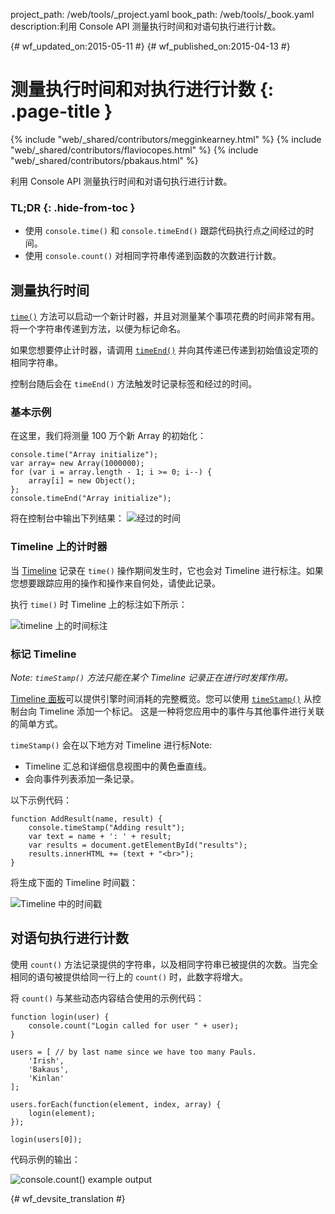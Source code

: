 project_path: /web/tools/_project.yaml
book_path: /web/tools/_book.yaml
description:利用 Console API 测量执行时间和对语句执行进行计数。

{# wf_updated_on:2015-05-11 #}
{# wf_published_on:2015-04-13 #}

# 测量执行时间和对执行进行计数 {: .page-title }

{% include "web/_shared/contributors/megginkearney.html" %}
{% include "web/_shared/contributors/flaviocopes.html" %}
{% include "web/_shared/contributors/pbakaus.html" %}

利用 Console API 测量执行时间和对语句执行进行计数。


### TL;DR {: .hide-from-toc }
- 使用  <code>console.time()</code> 和  <code>console.timeEnd()</code> 跟踪代码执行点之间经过的时间。
- 使用  <code>console.count()</code> 对相同字符串传递到函数的次数进行计数。


## 测量执行时间

[`time()`](./console-reference#consoletimelabel) 方法可以启动一个新计时器，并且对测量某个事项花费的时间非常有用。将一个字符串传递到方法，以便为标记命名。

如果您想要停止计时器，请调用 [`timeEnd()`](./console-reference#consoletimeendlabel) 并向其传递已传递到初始值设定项的相同字符串。

控制台随后会在 `timeEnd()` 方法触发时记录标签和经过的时间。

### 基本示例

在这里，我们将测量 100 万个新 Array 的初始化：


    console.time("Array initialize");
    var array= new Array(1000000);
    for (var i = array.length - 1; i >= 0; i--) {
        array[i] = new Object();
    };
    console.timeEnd("Array initialize");


将在控制台中输出下列结果：
![经过的时间](images/track-executions-time-duration.png)

### Timeline 上的计时器

当 [Timeline](/web/tools/chrome-devtools/profile/evaluate-performance/timeline-tool) 记录在 `time()` 操作期间发生时，它也会对 Timeline 进行标注。如果您想要跟踪应用的操作和操作来自何处，请使此记录。

执行 `time()` 时 Timeline 上的标注如下所示：

![timeline 上的时间标注](images/track-executions-time-annotation-on-timeline.png)

### 标记 Timeline

*Note: `timeStamp()` 方法只能在某个 Timeline 记录正在进行时发挥作用。*

[Timeline 面板](/web/tools/chrome-devtools/profile/evaluate-performance/timeline-tool)可以提供引擎时间消耗的完整概览。您可以使用 [`timeStamp()`](./console-reference#consoletimestamplabel) 从控制台向 Timeline 添加一个标记。
这是一种将您应用中的事件与其他事件进行关联的简单方式。

`timeStamp()` 会在以下地方对 Timeline 进行标Note:

- Timeline 汇总和详细信息视图中的黄色垂直线。
- 会向事件列表添加一条记录。

以下示例代码：


    function AddResult(name, result) {
        console.timeStamp("Adding result");
        var text = name + ': ' + result;
        var results = document.getElementById("results");
        results.innerHTML += (text + "<br>");
    }


将生成下面的 Timeline 时间戳：

![Timeline 中的时间戳](images/track-executions-timestamp2.png)

## 对语句执行进行计数

使用 `count()` 方法记录提供的字符串，以及相同字符串已被提供的次数。当完全相同的语句被提供给同一行上的 `count()` 时，此数字将增大。

将 `count()` 与某些动态内容结合使用的示例代码：


    function login(user) {
        console.count("Login called for user " + user);
    }

    users = [ // by last name since we have too many Pauls.
        'Irish',
        'Bakaus',
        'Kinlan'
    ];

    users.forEach(function(element, index, array) {
        login(element);
    });

    login(users[0]);


代码示例的输出：

![console.count() example output](images/track-executions-console-count.png)




{# wf_devsite_translation #}
